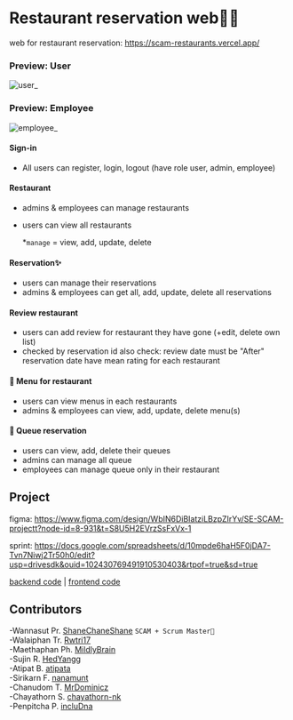# Restaurant reservation web🍙🍣

web for restaurant reservation: https://scam-restaurants.vercel.app/

### Preview: User
![user_](https://github.com/user-attachments/assets/eef953a0-0a24-4366-9081-391dbd90acee)

### Preview: Employee
![employee_](https://github.com/user-attachments/assets/ecc735d3-803c-4e82-b9fc-fe714c0a1f7b)

#### Sign-in
- All users can register, login, logout (have role user, admin, employee)

#### Restaurant
- admins & employees can manage restaurants
- users can view all restaurants
  
  *`manage` = view, add, update, delete
#### Reservation✨
- users can manage their reservations
- admins & employees can get all, add, update, delete all reservations
  
#### Review restaurant
- users can add review for restaurant they have gone (+edit, delete own list)
- checked by reservation id
also check: review date must be "After" reservation date
have mean rating for each restaurant

#### 🥐 Menu for restaurant
- users can view menus in each restaurants
- admins & employees can view, add, update, delete menu(s)
#### 🥯 Queue reservation
- users can view, add, delete their queues
- admins can manage all queue
- employees can manage queue only in their restaurant

## Project
figma: https://www.figma.com/design/WbIN6DiBIatziLBzpZIrYv/SE-SCAM-projectt?node-id=8-931&t=S8U5H2EVrzSsFxVx-1

sprint: https://docs.google.com/spreadsheets/d/10mpde6haH5F0jDA7-Tvn7Niwj2Tr50h0/edit?usp=drivesdk&ouid=102430769491910530403&rtpof=true&sd=true

[backend code](https://github.com/incluDna/FullStack-Restaurant_Reservation/blob/4e7c05cea4cc9bacbb432df821be117280dfc050/backend/README.md) | [frontend code](https://github.com/incluDna/FullStack-Restaurant_Reservation/blob/fa755278fa80a67a5d4bff43795d3d63929a5cec/frontend/README.md)
## Contributors
-Wannasut Pr.  [ShaneChaneShane](https://github.com/ShaneChaneShane)  `SCAM + Scrum Master👑` <br>
-Walaiphan Tr.  [Rwtri17](https://github.com/Rwtri17)  <br>
-Maethaphan Ph.  [MildlyBrain](https://github.com/MildlyBrain)  <br>
-Sujin R.  [HedYangg](https://github.com/HedYangg)  <br>
-Atipat B.  [atipata](https://github.com/atipata)  <br>
-Sirikarn F.  [nanamunt](https://github.com/nanamunt) <br>
-Chanudom T.  [MrDominicz](https://github.com/MrDominicz) <br>
-Chayathorn S.  [chayathorn-nk](https://github.com/chayathorn-nk) <br>
-Penpitcha P.  [incluDna](https://github.com/incluDna) <br>
